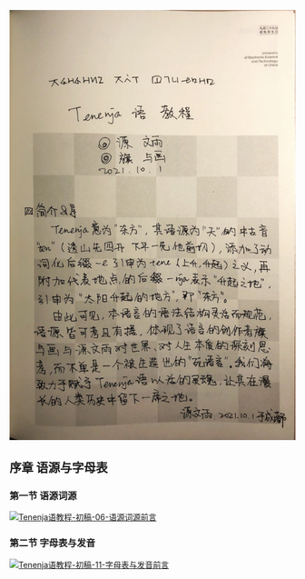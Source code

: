 ![Tenenja语教程-初稿-03-简介](Tenenja语教程-初稿/Tenenja语教程-初稿-03.jpeg)

## 序章 语源与字母表
### 第一节 语源词源
[![Tenenja语教程-初稿-06-语源词源前言](https://github.com/fumiama/tenenja/assets/41315874/9aac3d00-56e7-491e-b215-06e0e3be132a)](语源词源.md)

### 第二节 字母表与发音
[![Tenenja语教程-初稿-11-字母表与发音前言](https://github.com/fumiama/tenenja/assets/41315874/b8d24cac-a821-46b0-9262-929f124233d4)](字母读音.md)
